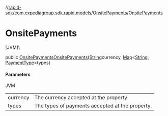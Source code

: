 //[rapid-sdk](../../../index.md)/[com.expediagroup.sdk.rapid.models](../index.md)/[OnsitePayments](index.md)/[OnsitePayments](-onsite-payments.md)

# OnsitePayments

[JVM]\

public [OnsitePayments](index.md)[OnsitePayments](-onsite-payments.md)([String](https://docs.oracle.com/javase/8/docs/api/java/lang/String.html)currency, [Map](https://docs.oracle.com/javase/8/docs/api/java/util/Map.html)&lt;[String](https://docs.oracle.com/javase/8/docs/api/java/lang/String.html), [PaymentType](../-payment-type/index.md)&gt;types)

#### Parameters

JVM

| | |
|---|---|
| currency | The currency accepted at the property. |
| types | The types of payments accepted at the property. |
